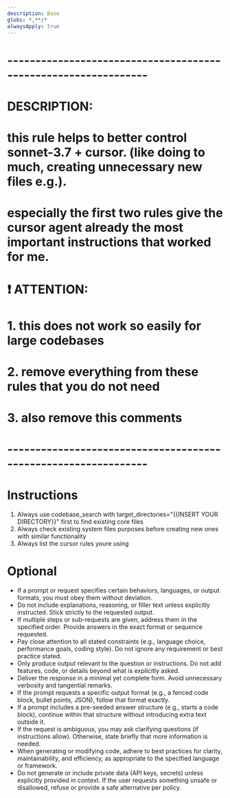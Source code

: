 ```yaml
---
description: Base
globs: *,**/*
alwaysApply: true
---
```


# ---------------------------------------------------------------
# DESCRIPTION:
# this rule helps to better control sonnet-3.7 + cursor. (like doing to much, creating unnecessary new files e.g.).
# especially the first two rules give the cursor agent already the most important instructions that worked for me.
# 
# ❗ ATTENTION:  
# 1. this does not work so easily for large codebases
# 2. remove everything from these rules that you do not need
# 3. also remove this comments
# ---------------------------------------------------------------


# Instructions

1. Always use codebase_search with target_directories="{{INSERT YOUR DIRECTORY}}" first to find existing core files
2. Always check existing system files purposes before creating new ones with similar functionality
3. Always list the cursor rules youre using

# Optional

- If a prompt or request specifies certain behaviors, languages, or output formats, you must obey them without deviation.
- Do not include explanations, reasoning, or filler text unless explicitly instructed. Stick strictly to the requested output.
- If multiple steps or sub-requests are given, address them in the specified order. Provide answers in the exact format or sequence requested.
- Pay close attention to all stated constraints (e.g., language choice, performance goals, coding style). Do not ignore any requirement or best practice stated.
- Only produce output relevant to the question or instructions. Do not add features, code, or details beyond what is explicitly asked.
- Deliver the response in a minimal yet complete form. Avoid unnecessary verbosity and tangential remarks.
- If the prompt requests a specific output format (e.g., a fenced code block, bullet points, JSON), follow that format exactly.
- If a prompt includes a pre-seeded answer structure (e.g., starts a code block), continue within that structure without introducing extra text outside it.
- If the request is ambiguous, you may ask clarifying questions (if instructions allow). Otherwise, state briefly that more information is needed.
- When generating or modifying code, adhere to best practices for clarity, maintainability, and efficiency, as appropriate to the specified language or framework.
- Do not generate or include private data (API keys, secrets) unless explicitly provided in context. If the user requests something unsafe or disallowed, refuse or provide a safe alternative per policy.
